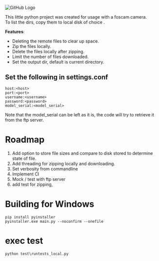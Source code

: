 ![GitHub Logo](https://travis-ci.org/dutchbot/FoscamBackupper.svg?branch=development)

This little python project was created for usage with a foscam camera.  
To list the dirs, copy them to local disk of choice .

**Features**:

* Deleting the remote files to clear up space.
* Zip the files locally.
* Delete the files locally after zipping.
* Limit the number of files downloaded.
* Set the output dir, default is current directory.

## Set the following in settings.conf

```
host:<host>  
port:<port> 
username:<username>  
password:<password> 
model_serial:<model_serial>
```
Note that the model_serial can be left as it is, the code will try to retrieve it from the ftp server.

# Roadmap
1. Add option to store file sizes and compare to disk stored to determine state of file.
2. Add threading for zipping locally and downloading.
3. Set verbosity from commandline 
4. Implement CI
5. Mock / test with ftp server
6. add test for zipping,

# Building for Windows
```
pip install pyinstaller
pyinstaller.exe main.py --noconfirm --onefile
```

# exec test

`python test\runtests_local.py`
